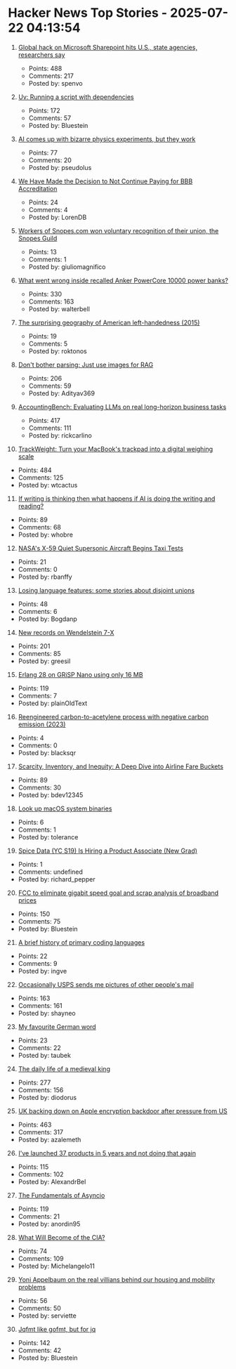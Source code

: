 # Hacker News Top Stories - 2025-07-22 04:13:54

1. [Global hack on Microsoft Sharepoint hits U.S., state agencies, researchers say](https://www.washingtonpost.com/technology/2025/07/20/microsoft-sharepoint-hack/)
   - Points: 488
   - Comments: 217
   - Posted by: spenvo

2. [Uv: Running a script with dependencies](https://docs.astral.sh/uv/guides/scripts/#running-a-script-with-dependencies)
   - Points: 172
   - Comments: 57
   - Posted by: Bluestein

3. [AI comes up with bizarre physics experiments, but they work](https://www.quantamagazine.org/ai-comes-up-with-bizarre-physics-experiments-but-they-work-20250721/)
   - Points: 77
   - Comments: 20
   - Posted by: pseudolus

4. [We Have Made the Decision to Not Continue Paying for BBB Accreditation](https://mycherrytree.com/blogs/news/why-we-have-made-the-decision-to-not-continue-paying-for-accreditation-from-the-better-business-bureau-bbb)
   - Points: 24
   - Comments: 4
   - Posted by: LorenDB

5. [Workers of Snopes.com won voluntary recognition of their union, the Snopes Guild](https://newsguild.org/workers-at-snopes-com-win-voluntary-union-recognition/)
   - Points: 13
   - Comments: 1
   - Posted by: giuliomagnifico

6. [What went wrong inside recalled Anker PowerCore 10000 power banks?](https://www.lumafield.com/article/what-went-wrong-inside-these-recalled-power-banks)
   - Points: 330
   - Comments: 163
   - Posted by: walterbell

7. [The surprising geography of American left-handedness (2015)](https://www.washingtonpost.com/news/wonk/wp/2015/09/22/the-surprising-geography-of-american-left-handedness/)
   - Points: 19
   - Comments: 5
   - Posted by: roktonos

8. [Don't bother parsing: Just use images for RAG](https://www.morphik.ai/blog/stop-parsing-docs)
   - Points: 206
   - Comments: 59
   - Posted by: Adityav369

9. [AccountingBench: Evaluating LLMs on real long-horizon business tasks](https://accounting.penrose.com/)
   - Points: 417
   - Comments: 111
   - Posted by: rickcarlino

10. [TrackWeight: Turn your MacBook's trackpad into a digital weighing scale](https://github.com/KrishKrosh/TrackWeight)
   - Points: 484
   - Comments: 125
   - Posted by: wtcactus

11. [If writing is thinking then what happens if AI is doing the writing and reading?](https://hardcoresoftware.learningbyshipping.com/p/234-if-writing-is-thinking)
   - Points: 89
   - Comments: 68
   - Posted by: whobre

12. [NASA's X-59 Quiet Supersonic Aircraft Begins Taxi Tests](https://www.nasa.gov/image-article/nasas-x-59-quiet-supersonic-aircraft-begins-taxi-tests/)
   - Points: 21
   - Comments: 0
   - Posted by: rbanffy

13. [Losing language features: some stories about disjoint unions](https://graydon2.dreamwidth.org/318788.html)
   - Points: 48
   - Comments: 6
   - Posted by: Bogdanp

14. [New records on Wendelstein 7-X](https://www.iter.org/node/20687/new-records-wendelstein-7-x)
   - Points: 201
   - Comments: 85
   - Posted by: greesil

15. [Erlang 28 on GRiSP Nano using only 16 MB](https://www.grisp.org/blog/posts/2025-06-11-grisp-nano-codebeam-sto)
   - Points: 119
   - Comments: 7
   - Posted by: plainOldText

16. [Reengineered carbon-to-acetylene process with negative carbon emission (2023)](https://pubs.rsc.org/en/content/articlehtml/2023/gc/d3gc01775c)
   - Points: 4
   - Comments: 0
   - Posted by: blacksqr

17. [Scarcity, Inventory, and Inequity: A Deep Dive into Airline Fare Buckets](https://blog.getjetback.com/scarcity-inventory-and-inequity-a-deep-dive-into-airline-fare-buckets/)
   - Points: 89
   - Comments: 30
   - Posted by: bdev12345

18. [Look up macOS system binaries](https://macosbin.com)
   - Points: 6
   - Comments: 1
   - Posted by: tolerance

19. [Spice Data (YC S19) Is Hiring a Product Associate (New Grad)](https://www.ycombinator.com/companies/spice-data/jobs/RJz1peY-product-associate-new-grad)
   - Points: 1
   - Comments: undefined
   - Posted by: richard_pepper

20. [FCC to eliminate gigabit speed goal and scrap analysis of broadband prices](https://arstechnica.com/civis/threads/fcc-to-eliminate-gigabit-speed-goal-and-scrap-analysis-of-broadband-prices.1508451/page-2)
   - Points: 150
   - Comments: 75
   - Posted by: Bluestein

21. [A brief history of primary coding languages](https://eclecticlight.co/2025/07/19/a-brief-history-of-primary-coding-languages/)
   - Points: 22
   - Comments: 9
   - Posted by: ingve

22. [Occasionally USPS sends me pictures of other people's mail](https://the418.substack.com/p/a-bug-in-the-mail)
   - Points: 163
   - Comments: 161
   - Posted by: shayneo

23. [My favourite German word](https://vurt.org/articles/my-favourite-german-word/)
   - Points: 23
   - Comments: 22
   - Posted by: taubek

24. [The daily life of a medieval king](https://www.medievalists.net/2025/07/medieval-king-daily-life/)
   - Points: 277
   - Comments: 156
   - Posted by: diodorus

25. [UK backing down on Apple encryption backdoor after pressure from US](https://arstechnica.com/tech-policy/2025/07/uk-backing-down-on-apple-encryption-backdoor-after-pressure-from-us/)
   - Points: 463
   - Comments: 317
   - Posted by: azalemeth

26. [I've launched 37 products in 5 years and not doing that again](https://www.indiehackers.com/post/ive-launched-37-products-in-5-years-and-not-doing-that-again-0b66e6e8b3)
   - Points: 115
   - Comments: 102
   - Posted by: AlexandrBel

27. [The Fundamentals of Asyncio](https://github.com/anordin95/a-conceptual-overview-of-asyncio/blob/main/readme.md)
   - Points: 119
   - Comments: 21
   - Posted by: anordin95

28. [What Will Become of the CIA?](https://www.newyorker.com/magazine/2025/07/28/the-mission-the-cia-in-the-21st-century-tim-weiner-book-review)
   - Points: 74
   - Comments: 109
   - Posted by: Michelangelo11

29. [Yoni Appelbaum on the real villians behind our housing and mobility problems](https://www.riskgaming.com/p/how-jane-jacobs-got-americans-stuck)
   - Points: 56
   - Comments: 50
   - Posted by: serviette

30. [Jqfmt like gofmt, but for jq](https://github.com/noperator/jqfmt)
   - Points: 142
   - Comments: 42
   - Posted by: Bluestein

